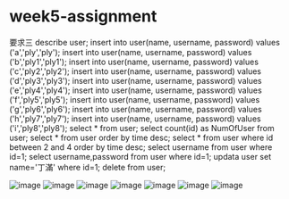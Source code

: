 # week5-assignment
要求三
describe user;
insert into user(name, username, password) values ('a','ply','ply');
insert into user(name, username, password) values ('b','ply1','ply1');
insert into user(name, username, password) values ('c','ply2','ply2');
insert into user(name, username, password) values ('d','ply3','ply3');
insert into user(name, username, password) values ('e','ply4','ply4');
insert into user(name, username, password) values ('f','ply5','ply5');
insert into user(name, username, password) values ('g','ply6','ply6');
insert into user(name, username, password) values ('h','ply7','ply7');
insert into user(name, username, password) values ('i','ply8','ply8');
select * from user;
select count(id) as NumOfUser from user;
select * from user order by time desc;
select * from user where id between 2 and 4 order by time desc;
select username from user where id=1;
select username,password from user where id=1;
updata user set name='丁滿' where id=1;
delete from user;

![image](https://chan-yang2020.github.io/week5-assignment/describe_table.png)
![image](https://chan-yang2020.github.io/week5-assignment/database&table.png)
![image](https://chan-yang2020.github.io/week5-assignment/insert.png)
![image](https://chan-yang2020.github.io/week5-assignment/count&order.png)
![image](https://chan-yang2020.github.io/week5-assignment/between&order.png)
![image](https://chan-yang2020.github.io/week5-assignment/select_username&password.png)
![image](https://chan-yang2020.github.io/week5-assignment/update&delete.png)

